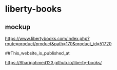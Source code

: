 # liberty-books

## mockup

https://www.libertybooks.com/index.php?route=product/product&path=170&product_id=51720


##This_website_is_published_at

https://Shariqahmed123.github.io/liberty-books/
